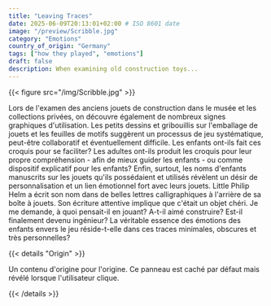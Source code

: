 ```yaml
---
title: "Leaving Traces"
date: 2025-06-09T20:13:01+02:00 # ISO 8601 date
image: "/preview/Scribble.jpg"
category: "Emotions"
country_of_origin: "Germany"
tags: ["how they played", "emotions"]
draft: false
description: When examining old construction toys...
---
```




{{< figure src="/img/Scribble.jpg"  >}}

Lors de l'examen des anciens jouets de construction dans le musée et les collections privées, on découvre également de nombreux signes graphiques d'utilisation. Les petits dessins et gribouillis sur l'emballage de jouets et les feuilles de motifs suggèrent un processus de jeu systématique, peut-être collaboratif et éventuellement difficile. Les enfants ont-ils fait ces croquis pour se faciliter? Les adultes ont-ils produit les croquis pour leur propre compréhension - afin de mieux guider les enfants - ou comme dispositif explicatif pour les enfants? Enfin, surtout, les noms d'enfants manuscrits sur les jouets qu'ils possédaient et utilisés révèlent un désir de personnalisation et un lien émotionnel fort avec leurs jouets. Little Philip Helm a écrit son nom dans de belles lettres calligraphiques à l'arrière de sa boîte à jouets. Son écriture attentive implique que c'était un objet chéri. Je me demande, à quoi pensait-il en jouant? A-t-il aimé construire? Est-il finalement devenu ingénieur? La véritable essence des émotions des enfants envers le jeu réside-t-elle dans ces traces minimales, obscures et très personnelles?

{{< details "Origin" >}}

Un contenu d'origine pour l'origine. Ce panneau est caché par défaut mais révélé lorsque l'utilisateur clique.

{{< /details >}}

